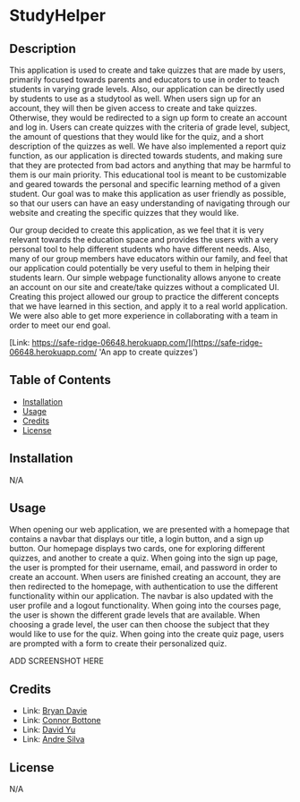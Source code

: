 # StudyHelper

## Description

This application is used to create and take quizzes that are made by users, primarily focused towards parents and educators to use in order to teach students in varying grade levels. Also, our application can be directly used by students to use as a studytool as well. When users sign up for an account, they will then be given access to create and take quizzes. Otherwise, they would be redirected to a sign up form to create an account and log in. Users can create quizzes with the criteria of grade level, subject, the amount of questions that they would like for the quiz, and a short description of the quizzes as well. We have also implemented a report quiz function, as our application is directed towards students, and making sure that they are protected from bad actors and anything that may be harmful to them is our main priority. This educational tool is meant to be customizable and geared towards the personal and specific learning method of a given student. Our goal was to make this application as user friendly as possible, so that our users can have an easy understanding of navigating through our website and creating the specific quizzes that they would like.

Our group decided to create this application, as we feel that it is very relevant towards the education space and provides the users with a very personal tool to help different students who have different needs. Also, many of our group members have educators within our family, and feel that our application could potentially be very useful to them in helping their students learn. Our simple webpage functionality allows anyone to create an account on our site and create/take quizzes without a complicated UI. Creating this project allowed our group to practice the different concepts that we have learned in this section, and apply it to a real world application. We were also able to get more experience in collaborating with a team in order to meet our end goal.

[Link: https://safe-ridge-06648.herokuapp.com/](https://safe-ridge-06648.herokuapp.com/ 'An app to create quizzes')

## Table of Contents

- [Installation](#installation)
- [Usage](#usage)
- [Credits](#credits)
- [License](#license)

## Installation

N/A

## Usage

When opening our web application, we are presented with a homepage that contains a navbar that displays our title, a login button, and a sign up button. Our homepage displays two cards, one for exploring different quizzes, and another to create a quiz. When going into the sign up page, the user is prompted for their username, email, and password in order to create an account. When users are finished creating an account, they are then redirected to the homepage, with authentication to use the different functionality within our application. The navbar is also updated with the user profile and a logout functionality. When going into the courses page, the user is shown the different grade levels that are available. When choosing a grade level, the user can then choose the subject that they would like to use for the quiz. When going into the create quiz page, users are prompted with a form to create their personalized quiz.

ADD SCREENSHOT HERE

## Credits

- Link: [Bryan Davie](https://github.com/gnrt 'Github page for Bryan Davie')
- Link: [Connor Bottone](https://github.com/connorbottone 'Github page for Connor Bottone')
- Link: [David Yu](https://github.com/Dyu4848 'Github page for David Yu')
- Link: [Andre Silva](https://github.com/americanoname 'Github page for Andre Silva')

## License

N/A